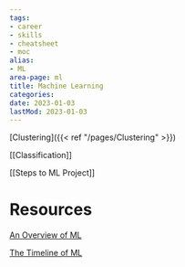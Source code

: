 ```yaml
---
tags:
- career
- skills
- cheatsheet
- moc
alias:
- ML
area-page: ml
title: Machine Learning
categories:
date: 2023-01-03
lastMod: 2023-01-03
---
```

[Clustering]({{< ref "/pages/Clustering" >}})

[[Classification]]

[[Steps to ML Project]]

# Resources

[An Overview of ML](https://vas3k.com/blog/machine_learning/)

[The Timeline of ML](https://en.wikipedia.org/wiki/Timeline_of_machine_learning)
